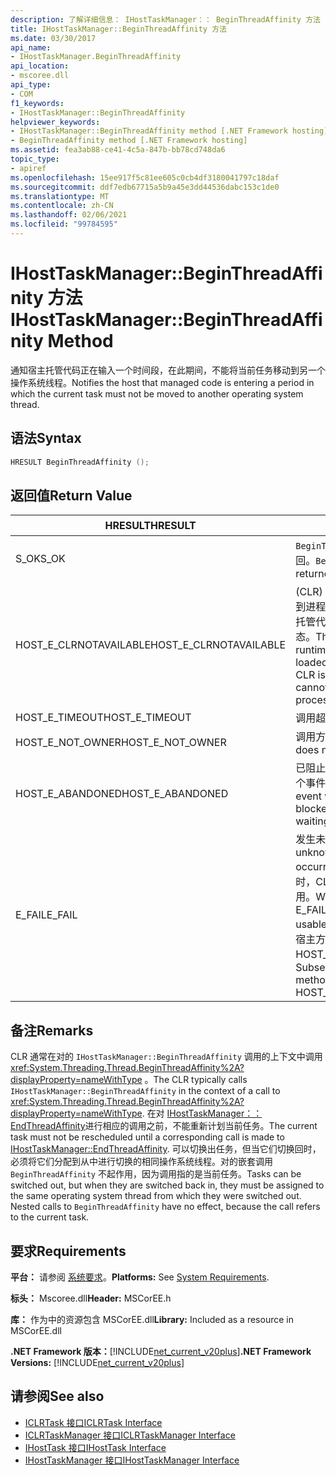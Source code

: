 ```yaml
---
description: 了解详细信息： IHostTaskManager：： BeginThreadAffinity 方法
title: IHostTaskManager::BeginThreadAffinity 方法
ms.date: 03/30/2017
api_name:
- IHostTaskManager.BeginThreadAffinity
api_location:
- mscoree.dll
api_type:
- COM
f1_keywords:
- IHostTaskManager::BeginThreadAffinity
helpviewer_keywords:
- IHostTaskManager::BeginThreadAffinity method [.NET Framework hosting]
- BeginThreadAffinity method [.NET Framework hosting]
ms.assetid: fea3ab88-ce41-4c5a-847b-bb78cd748da6
topic_type:
- apiref
ms.openlocfilehash: 15ee917f5c81ee605c0cb4df3180041797c18daf
ms.sourcegitcommit: ddf7edb67715a5b9a45e3dd44536dabc153c1de0
ms.translationtype: MT
ms.contentlocale: zh-CN
ms.lasthandoff: 02/06/2021
ms.locfileid: "99784595"
---
```

# <a name="ihosttaskmanagerbeginthreadaffinity-method"></a><span data-ttu-id="1738f-103">IHostTaskManager::BeginThreadAffinity 方法</span><span class="sxs-lookup"><span data-stu-id="1738f-103">IHostTaskManager::BeginThreadAffinity Method</span></span>

<span data-ttu-id="1738f-104">通知宿主托管代码正在输入一个时间段，在此期间，不能将当前任务移动到另一个操作系统线程。</span><span class="sxs-lookup"><span data-stu-id="1738f-104">Notifies the host that managed code is entering a period in which the current task must not be moved to another operating system thread.</span></span>  
  
## <a name="syntax"></a><span data-ttu-id="1738f-105">语法</span><span class="sxs-lookup"><span data-stu-id="1738f-105">Syntax</span></span>  
  
```cpp  
HRESULT BeginThreadAffinity ();  
```  
  
## <a name="return-value"></a><span data-ttu-id="1738f-106">返回值</span><span class="sxs-lookup"><span data-stu-id="1738f-106">Return Value</span></span>  
  
|<span data-ttu-id="1738f-107">HRESULT</span><span class="sxs-lookup"><span data-stu-id="1738f-107">HRESULT</span></span>|<span data-ttu-id="1738f-108">说明</span><span class="sxs-lookup"><span data-stu-id="1738f-108">Description</span></span>|  
|-------------|-----------------|  
|<span data-ttu-id="1738f-109">S_OK</span><span class="sxs-lookup"><span data-stu-id="1738f-109">S_OK</span></span>|<span data-ttu-id="1738f-110">`BeginThreadAffinity` 已成功返回。</span><span class="sxs-lookup"><span data-stu-id="1738f-110">`BeginThreadAffinity` returned successfully.</span></span>|  
|<span data-ttu-id="1738f-111">HOST_E_CLRNOTAVAILABLE</span><span class="sxs-lookup"><span data-stu-id="1738f-111">HOST_E_CLRNOTAVAILABLE</span></span>|<span data-ttu-id="1738f-112"> (CLR) 的公共语言运行时未加载到进程中，或 CLR 处于无法运行托管代码或成功处理调用的状态。</span><span class="sxs-lookup"><span data-stu-id="1738f-112">The common language runtime (CLR) has not been loaded into a process, or the CLR is in a state in which it cannot run managed code or process the call successfully.</span></span>|  
|<span data-ttu-id="1738f-113">HOST_E_TIMEOUT</span><span class="sxs-lookup"><span data-stu-id="1738f-113">HOST_E_TIMEOUT</span></span>|<span data-ttu-id="1738f-114">调用超时。</span><span class="sxs-lookup"><span data-stu-id="1738f-114">The call timed out.</span></span>|  
|<span data-ttu-id="1738f-115">HOST_E_NOT_OWNER</span><span class="sxs-lookup"><span data-stu-id="1738f-115">HOST_E_NOT_OWNER</span></span>|<span data-ttu-id="1738f-116">调用方不拥有该锁。</span><span class="sxs-lookup"><span data-stu-id="1738f-116">The caller does not own the lock.</span></span>|  
|<span data-ttu-id="1738f-117">HOST_E_ABANDONED</span><span class="sxs-lookup"><span data-stu-id="1738f-117">HOST_E_ABANDONED</span></span>|<span data-ttu-id="1738f-118">已阻止的线程或纤程正在等待某个事件时，该事件被取消。</span><span class="sxs-lookup"><span data-stu-id="1738f-118">An event was canceled while a blocked thread or fiber was waiting on it.</span></span>|  
|<span data-ttu-id="1738f-119">E_FAIL</span><span class="sxs-lookup"><span data-stu-id="1738f-119">E_FAIL</span></span>|<span data-ttu-id="1738f-120">发生未知的灾难性故障。</span><span class="sxs-lookup"><span data-stu-id="1738f-120">An unknown catastrophic failure occurred.</span></span> <span data-ttu-id="1738f-121">当方法返回 E_FAIL 时，CLR 在该进程内将不再可用。</span><span class="sxs-lookup"><span data-stu-id="1738f-121">When a method returns E_FAIL, the CLR is no longer usable within the process.</span></span> <span data-ttu-id="1738f-122">对宿主方法的后续调用会返回 HOST_E_CLRNOTAVAILABLE。</span><span class="sxs-lookup"><span data-stu-id="1738f-122">Subsequent calls to hosting methods return HOST_E_CLRNOTAVAILABLE.</span></span>|  
  
## <a name="remarks"></a><span data-ttu-id="1738f-123">备注</span><span class="sxs-lookup"><span data-stu-id="1738f-123">Remarks</span></span>  

 <span data-ttu-id="1738f-124">CLR 通常在对的 `IHostTaskManager::BeginThreadAffinity` 调用的上下文中调用 <xref:System.Threading.Thread.BeginThreadAffinity%2A?displayProperty=nameWithType> 。</span><span class="sxs-lookup"><span data-stu-id="1738f-124">The CLR typically calls `IHostTaskManager::BeginThreadAffinity` in the context of a call to <xref:System.Threading.Thread.BeginThreadAffinity%2A?displayProperty=nameWithType>.</span></span> <span data-ttu-id="1738f-125">在对 [IHostTaskManager：： EndThreadAffinity](ihosttaskmanager-endthreadaffinity-method.md)进行相应的调用之前，不能重新计划当前任务。</span><span class="sxs-lookup"><span data-stu-id="1738f-125">The current task must not be rescheduled until a corresponding call is made to [IHostTaskManager::EndThreadAffinity](ihosttaskmanager-endthreadaffinity-method.md).</span></span> <span data-ttu-id="1738f-126">可以切换出任务，但当它们切换回时，必须将它们分配到从中进行切换的相同操作系统线程。对的嵌套调用 `BeginThreadAffinity` 不起作用，因为调用指的是当前任务。</span><span class="sxs-lookup"><span data-stu-id="1738f-126">Tasks can be switched out, but when they are switched back in, they must be assigned to the same operating system thread from which they were switched out. Nested calls to `BeginThreadAffinity` have no effect, because the call refers to the current task.</span></span>  
  
## <a name="requirements"></a><span data-ttu-id="1738f-127">要求</span><span class="sxs-lookup"><span data-stu-id="1738f-127">Requirements</span></span>  

 <span data-ttu-id="1738f-128">**平台：** 请参阅 [系统要求](../../get-started/system-requirements.md)。</span><span class="sxs-lookup"><span data-stu-id="1738f-128">**Platforms:** See [System Requirements](../../get-started/system-requirements.md).</span></span>  
  
 <span data-ttu-id="1738f-129">**标头：** Mscoree.dll</span><span class="sxs-lookup"><span data-stu-id="1738f-129">**Header:** MSCorEE.h</span></span>  
  
 <span data-ttu-id="1738f-130">**库：** 作为中的资源包含 MSCorEE.dll</span><span class="sxs-lookup"><span data-stu-id="1738f-130">**Library:** Included as a resource in MSCorEE.dll</span></span>  
  
 <span data-ttu-id="1738f-131">**.NET Framework 版本：**[!INCLUDE[net_current_v20plus](../../../../includes/net-current-v20plus-md.md)]</span><span class="sxs-lookup"><span data-stu-id="1738f-131">**.NET Framework Versions:** [!INCLUDE[net_current_v20plus](../../../../includes/net-current-v20plus-md.md)]</span></span>  
  
## <a name="see-also"></a><span data-ttu-id="1738f-132">请参阅</span><span class="sxs-lookup"><span data-stu-id="1738f-132">See also</span></span>

- [<span data-ttu-id="1738f-133">ICLRTask 接口</span><span class="sxs-lookup"><span data-stu-id="1738f-133">ICLRTask Interface</span></span>](iclrtask-interface.md)
- [<span data-ttu-id="1738f-134">ICLRTaskManager 接口</span><span class="sxs-lookup"><span data-stu-id="1738f-134">ICLRTaskManager Interface</span></span>](iclrtaskmanager-interface.md)
- [<span data-ttu-id="1738f-135">IHostTask 接口</span><span class="sxs-lookup"><span data-stu-id="1738f-135">IHostTask Interface</span></span>](ihosttask-interface.md)
- [<span data-ttu-id="1738f-136">IHostTaskManager 接口</span><span class="sxs-lookup"><span data-stu-id="1738f-136">IHostTaskManager Interface</span></span>](ihosttaskmanager-interface.md)
